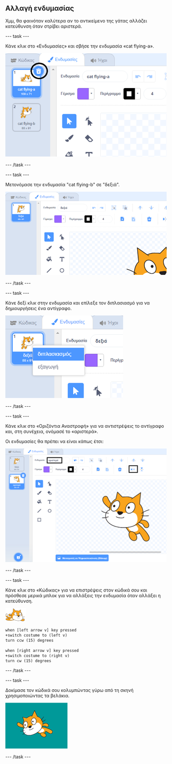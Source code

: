 ## Αλλαγή ενδυμασίας

Χμμ, θα φαινόταν καλύτερα αν το αντικείμενο της γάτας αλλάζει κατεύθυνση όταν στρίβει αριστερά.

--- task ---

Κάνε κλικ στο «Ενδυμασίες» και σβήσε την ενδυμασία «cat flying-a».

![καρτέλα ενδυμασίες και εικονίδιο διαγραφής με επισήμανση](images/swim-delete-a.png)

--- /task ---

--- task ---

Μετονόμασε την ενδυμασία "cat flying-b" σε "δεξιά".

![όνομα δεξιά με επισήμανση στην καρτέλα ενδυμασιών](images/swim-costume-right.png)

--- /task ---

--- task ---

Κάνε δεξί κλικ στην ενδυμασία και επίλεξε τον διπλασιασμό για να δημιουργήσεις ένα αντίγραφο.

![μενού ενδυμασιών με τον διπλασιασμό επισημασμένο](images/swim-costume-duplicate.png)

--- /task ---

--- task ---

Κάνε κλικ στο «Οριζόντια Αναστροφή» για να αντιστρέψεις το αντίγραφο και, στη συνέχεια, ονόμασέ το «αριστερά».

Οι ενδυμασίες θα πρέπει να είναι κάπως έτσι:

![νέα ενδυμασία στραμμένη προς τα αριστερά με το εικονίδιο αναστροφής και το όνομα επισημασμένα](images/swim-costume-left.png)

--- /task ---

--- task ---

Κάνε κλικ στο «Κώδικας» για να επιστρέψεις στον κώδικά σου και πρόσθεσε μερικά μπλοκ για να αλλάξεις την ενδυμασία όταν αλλάξει η κατεύθυνση.

![αντικείμενο κολυμβητή](images/swimmer-sprite.png)

```blocks3
when [left arrow v] key pressed
+switch costume to (left v)
turn ccw (15) degrees

when [right arrow v] key pressed
+switch costume to (right v)
turn cw (15) degrees
```

--- /task ---

--- task ---

Δοκίμασε τον κώδικά σου κολυμπώντας γύρω από τη σκηνή χρησιμοποιώντας τα βελάκια.

![αντικείμενο στραμμένο προς τα αριστερά](images/swim-test-left.png)

--- /task ---
